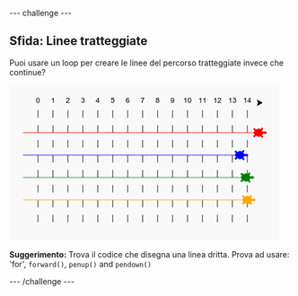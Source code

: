 --- challenge ---
## Sfida: Linee tratteggiate 

Puoi usare un loop per creare le linee del percorso tratteggiate invece che continue?

![screenshot](images/race-finished.png)

**Suggerimento:** Trova il codice che disegna una linea dritta. Prova ad usare: 'for', `forward()`, `penup()` and `pendown()`



--- /challenge ---